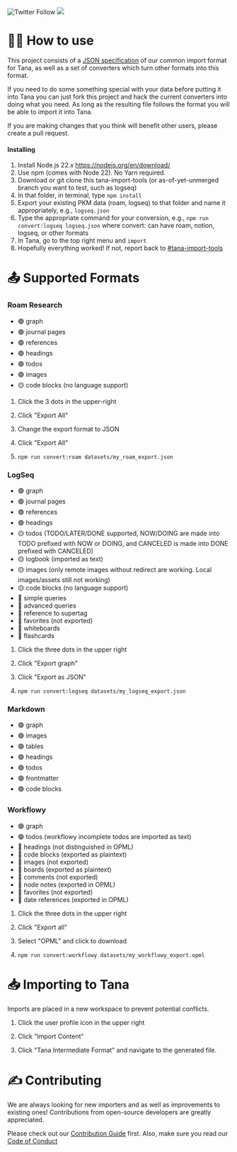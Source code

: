 <img alt="Twitter Follow" src="https://img.shields.io/twitter/follow/tana_inc?style=for-the-badge">

<img src='https://img.shields.io/github/license/tanainc/tana-import-tools?style=for-the-badge'>

# 👨‍💻 How to use

This project consists of a [JSON specification](https://github.com/tagrhub/tana-import-tools/blob/main/src/types/types.ts) of our common import format for Tana, as well as a set of converters which turn other formats into this format.

If you need to do some something special with your data before putting it into Tana you can just fork this project and hack the current converters into doing what you need. As long as the resulting file follows the format you will be able to import it into Tana.

If you are making changes that you think will benefit other users, please create a pull request.

#### Installing
1. Install Node.js 22.x https://nodejs.org/en/download/
2. Use npm (comes with Node 22). No Yarn required.
3. Download or git clone this tana-import-tools (or as-of-yet-unmerged branch you want to test, such as logseq)
4. In that folder, in terminal, type `npm install`
5. Export your existing PKM data (roam, logseq) to that folder and name it appropriately, e.g., `logseq.json`
6. Type the appropriate command for your conversion, e.g., `npm run convert:logseq logseq.json` where convert: can have roam, notion, logseq, or other formats
7. In Tana, go to the top right menu and `import`
8. Hopefully everything worked! If not, report back to [#tana-import-tools](https://tanacommunity.slack.com/archives/C044X2ZC335)

# 📤 Supported Formats 

### Roam Research

 - 🟢 graph
 - 🟢 journal pages
 - 🟢 references
 - 🟢 headings
 - 🟢 todos
 - 🟢 images
 - 🟡 code blocks (no language support)

1. Click the 3 dots in the upper-right

2. Click "Export All"

3. Change the export format to JSON

4. Click "Export All"

5. `npm run convert:roam datasets/my_roam_export.json`

### LogSeq

 - 🟢 graph
 - 🟢 journal pages
 - 🟢 references
 - 🟢 headings
 - 🟡 todos (TODO/LATER/DONE supported, NOW/DOING are made into TODO prefixed with NOW or DOING, and CANCELED is made into DONE prefixed with CANCELED)
 - 🟡 logbook (imported as text)
 - 🟡 images (only remote images without redirect are working. Local images/assets still not working)
 - 🟡 code blocks (no language support)
 - 🔴 simple queries
 - 🔴 advanced queries
 - 🔴 reference to supertag
 - 🔴 favorites (not exported)
 - 🔴 whiteboards
 - 🔴 flashcards

1. Click the three dots in the upper right

2. Click "Export graph"

3. Click "Export as JSON"

4. `npm run convert:logseq datasets/my_logseq_export.json`

### Markdown

 - 🟢 graph
 - 🟢 images
 - 🟢 tables
 - 🟢 headings
 - 🟢 todos 
 - 🟢 frontmatter 
 - 🟢 code blocks 

### Workflowy

 - 🟢 graph
 - 🟢 todos (workflowy incomplete todos are imported as text)
 - 🔴 headings (not distinguished in OPML)
 - 🔴 code blocks (exported as plaintext)
 - 🔴 images (not exported)
 - 🔴 boards (exported as plaintext)
 - 🔴 comments (not exported)
 - 🔴 node notes (exported in OPML)
 - 🔴 favorites (not exported)
 - 🔴 date references (exported in OPML)

1. Click the three dots in the upper right

2. Click "Export all"

3. Select "OPML" and click to download

4. `npm run convert:workflowy datasets/my_workflowy_export.opml`

# 📥 Importing to Tana

Imports are placed in a new workspace to prevent potential conflicts.

1. Click the user profile icon in the upper right

2. Click "Import Content"

3. Click "Tana Intermediate Format" and navigate to the generated file.

# ✍️ Contributing

We are always looking for new importers and as well as improvements to existing ones! Contributions from open-source developers are greatly appreciated.

Please check out our [Contribution Guide](CONTRIBUTING.md) first. Also, make sure you read our [Code of Conduct](CODE_OF_CONDUCT.md)
